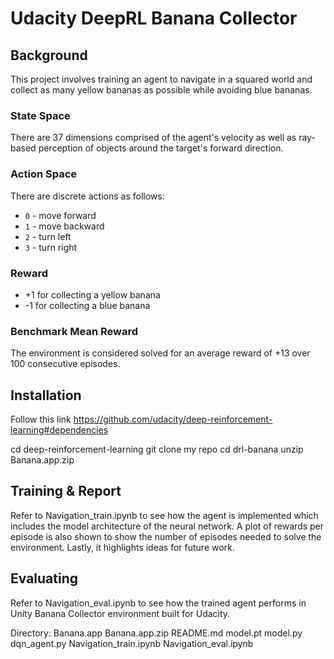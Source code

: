 # Udacity DeepRL Banana Collector

## Background
This project involves training an agent to navigate in a squared world and collect as many yellow bananas as possible while avoiding blue bananas.

### State Space
There are 37 dimensions comprised of the agent's velocity as well as ray-based perception of objects around the target's forward direction.

### Action Space
There are discrete actions as follows:
* ```0``` - move forward
* ```1``` - move backward
* ```2``` - turn left
* ```3``` - turn right

### Reward
* +1 for collecting a yellow banana
* -1 for collecting a blue banana

### Benchmark Mean Reward
The environment is considered solved for an average reward of +13 over 100 consecutive episodes.


## Installation
Follow this link
https://github.com/udacity/deep-reinforcement-learning#dependencies

cd deep-reinforcement-learning
git clone my repo
cd drl-banana
unzip Banana.app.zip

## Training & Report
Refer to Navigation_train.ipynb to see how the agent is implemented which includes the model architecture of the neural network. A plot of rewards per episode is also shown to show the number of episodes needed to solve the environment. Lastly, it highlights ideas for future work.

## Evaluating
Refer to Navigation_eval.ipynb to see how the trained agent performs in Unity Banana Collector environment built for Udacity.










Directory:
Banana.app
Banana.app.zip
README.md
model.pt
model.py
dqn_agent.py
Navigation_train.ipynb
Navigation_eval.ipynb

